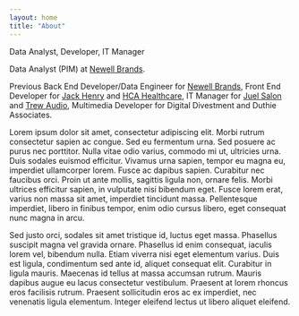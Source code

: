 ```yaml
---
layout: home
title: "About"
---
```


<p class="display-6 mt-3 mt-sm-0 fw-bold">Data Analyst, Developer, IT Manager</p>

<p>Data Analyst (PIM) at <a href="https://www.newellbrands.com" class="text-secondary">Newell Brands</a>.</p>

<p>Previous Back End Developer/Data Engineer for <a href="https://www.newellbrands.com" class="text-secondary">Newell Brands</a>, Front End Developer for <a href="https://www.jackhenry.com" class="text-secondary">Jack Henry</a> and <a href="https://www.hcahealthcare.com" class="text-secondary">HCA Healthcare</a>, IT Manager for <a href="https://www.juelsalon.com" class="text-secondary">Juel Salon</a> and <a href="https://www.trewaudio.com" class="text-secondary">Trew Audio</a>, Multimedia Developer for Digital Divestment and Duthie Associates.</p>

<p>Lorem ipsum dolor sit amet, consectetur adipiscing elit. Morbi rutrum consectetur sapien ac congue. Sed eu fermentum urna. Sed posuere ac purus nec porttitor. Nulla vitae odio varius, commodo mi ut, ultricies urna. Duis sodales euismod efficitur. Vivamus urna sapien, tempor eu magna eu, imperdiet ullamcorper lorem. Fusce ac dapibus sapien. Curabitur nec faucibus orci. Proin ut ante mollis, sagittis ligula non, ornare felis. Morbi ultrices efficitur sapien, in vulputate nisi bibendum eget. Fusce lorem erat, varius non massa sit amet, imperdiet tincidunt massa. Pellentesque imperdiet, libero in finibus tempor, enim odio cursus libero, eget consequat nunc magna in arcu.</p>

<p>Sed justo orci, sodales sit amet tristique id, luctus eget massa. Phasellus suscipit magna vel gravida ornare. Phasellus id enim consequat, iaculis lorem vel, bibendum nulla. Etiam viverra nisi eget elementum varius. Duis est ligula, condimentum sed ante id, aliquet consequat elit. Curabitur in ligula mauris. Maecenas id tellus at massa accumsan rutrum. Mauris dapibus augue eu lacus consectetur vestibulum. Praesent at lorem rhoncus eros facilisis rutrum. Praesent sollicitudin eros ac ex imperdiet, nec venenatis ligula elementum. Integer eleifend lectus ut libero aliquet eleifend.</p>
